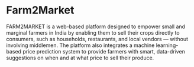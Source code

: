 # Farm2Market
FARM2MARKET is a web-based platform designed to empower small and marginal farmers in India by enabling them to sell their crops directly to consumers, such as households, restaurants, and local vendors — without involving middlemen. The platform also integrates a machine learning-based price prediction system to provide farmers with smart, data-driven suggestions on when and at what price to sell their produce.
